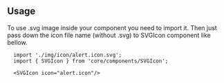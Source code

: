 ## Usage

To use .svg image inside your component you need to import it.
Then just pass down the icon file name (without .svg) to SVGIcon component like bellow.

```
  import './img/icon/alert.icon.svg';
  import { SVGIcon } from 'core/components/SVGIcon';

  <SVGIcon icon="alert.icon"/>
```


